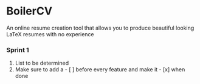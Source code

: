 # BoilerCV
An online resume creation tool that allows you to produce beautiful looking LaTeX resumes with no experience 

### Sprint 1
1. List to be determined 
2. Make sure to add a - [ ] before every feature and make it - [x] when done  